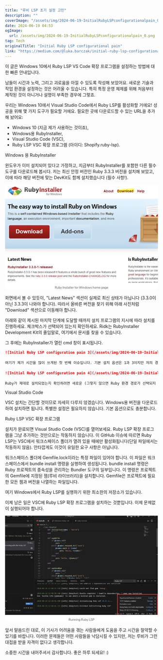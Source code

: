 ```yaml
---
title: "루비 LSP 초기 설정 고민"
description: ""
coverImage: "/assets/img/2024-06-19-InitialRubyLSPconfigurationalpain_0.png"
date: 2024-06-19 04:53
ogImage: 
  url: /assets/img/2024-06-19-InitialRubyLSPconfigurationalpain_0.png
tag: Tech
originalTitle: "Initial Ruby LSP configurational pain"
link: "https://medium.com/@luka.barczak/initial-ruby-lsp-configurational-pain-7d58bba2b995"
---
```



이 글은 Windows 10에서 Ruby LSP VS Code 확장 프로그램을 설정하는 방법에 대한 빠른 안내입니다.

남들이 시간과 노력, 그리고 괴로움을 아낄 수 있도록 작성해 보았어요. 새로운 기술과 작업 환경을 설정하는 것은 어려울 수 있습니다. 특히 특정 운영 체제를 위해 처음부터 제작된 것이 아니거나 설명이 부족한 경우에 그렇죠.

우리는 Windows 10에서 Visual Studio Code에서 Ruby LSP를 활성화할 거에요! 성공을 위해 몇 가지 도구가 필요할 거에요. 필요한 곳에 다운로드할 수 있는 URL을 추가해 놨어요:

- Windows 10 (지금 제가 사용하는 것이죠),
- Windows용 RubyInstaller,
- Visual Studio Code (VSC),
- Ruby LSP VSC 확장 프로그램 (아이디: Shopify.ruby-lsp).

<div class="content-ad"></div>

Windows 용 RubyInstaller

윈도우가 이미 설치되어 있다고 가정하고, 지금부터 RubyInstaller를 포함한 다른 필수 도구를 다운로드해 봅시다. 저는 최신 안정 버전인 Ruby 3.3.3 버전을 설치해 보았고, 이에 따라 해당 버전에 맞는 DevKit도 함께 설치했습니다 (필수 사항!).

![RubyInstaller Image](/assets/img/2024-06-19-InitialRubyLSPconfigurationalpain_0.png)

화면에서 볼 수 있듯이, "Latest News" 섹션이 실제로 최신 상태가 아닙니다 (3.3.0이 아닌 3.3.3이 나와야 합니다). 따라서 올바른 버전을 찾기 위해 아래 사진처럼 "Download" 섹션으로 이동해야 합니다.

<div class="content-ad"></div>

아래와 같이 제시된 마지막 단계에 도달할 때까지 설치 프로그램의 지시에 따라 설치를 진행하세요. 체크박스가 선택되어 있는지 확인하세요. Ridk는 RubyInstaller Development Kit의 줄임말로, 여기에서 문서를 찾을 수 있습니다.

그 후에는 RubyInstaller가 열린 cmd 창이 표시됩니다.

<div class="content-ad"></div>

```markdown
![Initial Ruby LSP configuration pain 3](/assets/img/2024-06-19-InitialRubyLSPconfigurationalpain_3.png)

여기가 제가 시간을 많이 쓰게된 첫 번째 이슈입니다. 기본 설치 옵션은 1과 3이지만 저의 경우에는 모두 설치해야 했습니다. 옵션 목록은 쉼표로 구분되어 있으므로 다음과 같은 형식으로 제공해야 합니다: 1,2,3. 모든 것이 제대로 설치되면 터미널을 닫기 위해 터미널이 제안한대로 Enter 키를 누르세요.

![Initial Ruby LSP configuration pain 4](/assets/img/2024-06-19-InitialRubyLSPconfigurationalpain_4.png)

Ruby가 제대로 설치되었는지 확인하려면 새로운 (그렇지 않으면 Ruby 환경 경로가 선택되지 않을 수 있음) 터미널 창에서 명령어 ruby -v를 실행해주세요.
```

<div class="content-ad"></div>

Visual Studio Code

VSC 설치는 간단할 것이므로 자세히 다루지 않겠습니다. Windows용 버전을 다운로드하여 설치하면 됩니다. 특별한 설정은 필요하지 않습니다. 기본 옵션으로도 충분합니다.

Ruby LSP VSC 확장 프로그램

설치가 완료되면 Visual Studio Code (VSC)를 열어보세요. Ruby LSP 확장 프로그램을 그냥 추가하는 것만으로는 작동하지 않습니다. 이 GitHub 이슈에 따르면 Ruby LSP는 VSC에서 워크스페이스 폴더가 열려 있을 때에만 활성화됩니다(단일 파일에서는 작동하지 않음). 안타깝게도 이것이 유일한 요구 사항은 아닙니다.

<div class="content-ad"></div>

워크스페이스 폴더에 Gemfile.lock이라는 특정 파일이 있어야 합니다. 이 파일은 워크스페이스에서 bundle install 명령을 실행하여 생성됩니다. bundle install 명령은 Ruby 프로젝트의 종속성을 관리하는 Bundler 도구의 일부입니다. 이 명령은 프로젝트의 Gemfile에 지정된 젬(루비 라이브러리)을 설치합니다. Gemfile은 프로젝트에 필요한 모든 젬과 버전을 나열하는 파일입니다.

여기 Windows에서 Ruby LSP를 실행하기 위한 최소한의 저장소가 있습니다.

이제 남은 일은 VSC에 Ruby LSP 확장 프로그램을 설치하는 것뿐입니다. 이제 문제없이 실행되어야 합니다.

<div class="content-ad"></div>

<img src="/assets/img/2024-06-19-InitialRubyLSPconfigurationalpain_6.png" />

앞서 말씀드린 대로, 이 기사가 어려움을 겪는 사람들에게 도움을 주고 시간을 절약할 수 있기를 바랍니다. 이러한 문제들은 어떤 사람들을 낙담시킬 수 있지만, 저는 루비가 그런 대접을 받을 자격이 없다고 생각합니다.

소중한 시간을 내어주셔서 감사합니다. 좋은 하루 되세요! :)